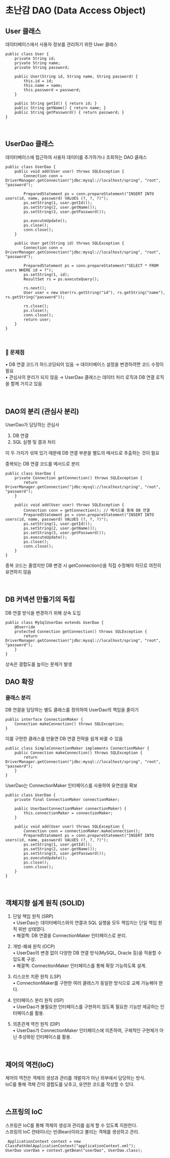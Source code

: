 # 초난감 DAO (Data Access Object)

## User 클래스

데이터베이스에서 사용자 정보를 관리하기 위한 User 클래스

```
public class User {
    private String id;
    private String name;
    private String password;

    public User(String id, String name, String password) {
        this.id = id;
        this.name = name;
        this.password = password;
    }

    public String getId() { return id; }
    public String getName() { return name; }
    public String getPassword() { return password; }
} 
```
<br/>

## UserDao 클래스

데이터베이스에 접근하여 사용자 데이터를 추가하거나 조회하는 DAO 클래스

```
public class UserDao {
    public void add(User user) throws SQLException {
        Connection conn = DriverManager.getConnection("jdbc:mysql://localhost/spring", "root", "password");

        PreparedStatement ps = conn.prepareStatement("INSERT INTO users(id, name, password) VALUES (?, ?, ?)");
        ps.setString(1, user.getId());
        ps.setString(2, user.getName());
        ps.setString(3, user.getPassword());

        ps.executeUpdate();
        ps.close();
        conn.close();
    }

    public User get(String id) throws SQLException {
        Connection conn = DriverManager.getConnection("jdbc:mysql://localhost/spring", "root", "password");

        PreparedStatement ps = conn.prepareStatement("SELECT * FROM users WHERE id = ?");
        ps.setString(1, id);
        ResultSet rs = ps.executeQuery();

        rs.next();
        User user = new User(rs.getString("id"), rs.getString("name"), rs.getString("password"));

        rs.close();
        ps.close();
        conn.close();
        return user;
    }
}
```
<br/>

### 🚨 문제점 <br/>
•	DB 연결 코드가 하드코딩되어 있음 → 데이터베이스 설정을 변경하려면 코드 수정이 필요 <br/>
•	관심사의 분리가 되지 않음 → UserDao 클래스는 데이터 처리 로직과 DB 연결 로직을 함께 가지고 있음

<br/>

## DAO의 분리 (관심사 분리)

UserDao가 담당하는 관심사
1. DB 연결
2. SQL 실행 및 결과 처리

이 두 가지가 섞여 있기 때문에 DB 연결 부분을 별도의 메서드로 추출하는 것이 필요

중복되는 DB 연결 코드를 메서드로 분리

```
public class UserDao {
    private Connection getConnection() throws SQLException {
        return DriverManager.getConnection("jdbc:mysql://localhost/spring", "root", "password");
    }

    public void add(User user) throws SQLException {
        Connection conn = getConnection(); // 메서드를 통해 DB 연결
        PreparedStatement ps = conn.prepareStatement("INSERT INTO users(id, name, password) VALUES (?, ?, ?)");
        ps.setString(1, user.getId());
        ps.setString(2, user.getName());
        ps.setString(3, user.getPassword());
        ps.executeUpdate();
        ps.close();
        conn.close();
    }
}
```

중복 코드는 줄였지만 DB 변경 시 getConnection()을 직접 수정해야 하므로 여전히 유연하지 않음

<br/>

## DB 커넥션 만들기의 독립

DB 연결 방식을 변경하기 위해 상속 도입

```
public class MySqlUserDao extends UserDao {
    @Override
    protected Connection getConnection() throws SQLException {
        return DriverManager.getConnection("jdbc:mysql://localhost/spring", "root", "password");
    }
}
```
상속은 결합도를 높이는 문제가 발생
<br/>

## DAO 확장

### 클래스 분리
DB 연결을 담당하는 별도 클래스를 정의하여 UserDao의 책임을 줄이기

```
public interface ConnectionMaker {
    Connection makeConnection() throws SQLException;
}
```

이를 구현한 클래스를 만들면 DB 연결 전략을 쉽게 바꿀 수 있음

```
public class SimpleConnectionMaker implements ConnectionMaker {
    public Connection makeConnection() throws SQLException {
        return DriverManager.getConnection("jdbc:mysql://localhost/spring", "root", "password");
    }
}
```

UserDao는 ConnectionMaker 인터페이스를 사용하여 유연성을 확보

```
public class UserDao {
    private final ConnectionMaker connectionMaker;

    public UserDao(ConnectionMaker connectionMaker) {
        this.connectionMaker = connectionMaker;
    }

    public void add(User user) throws SQLException {
        Connection conn = connectionMaker.makeConnection();
        PreparedStatement ps = conn.prepareStatement("INSERT INTO users(id, name, password) VALUES (?, ?, ?)");
        ps.setString(1, user.getId());
        ps.setString(2, user.getName());
        ps.setString(3, user.getPassword());
        ps.executeUpdate();
        ps.close();
        conn.close();
    }
}
```
<br/>

## 객체지향 설계 원칙 (SOLID)

1. 단일 책임 원칙 (SRP) <br/>
	•	UserDao는 데이터베이스와의 연결과 SQL 실행을 모두 책임지는 단일 책임 원칙 위반 상태였다. <br/>
	•	해결책: DB 연결을 ConnectionMaker 인터페이스로 분리.

2. 개방-폐쇄 원칙 (OCP) <br/>
	•	UserDao의 변경 없이 다양한 DB 연결 방식(MySQL, Oracle 등)을 적용할 수 있도록 구성. <br/>
	•	해결책: ConnectionMaker 인터페이스를 통해 확장 가능하도록 설계.

3. 리스코프 치환 원칙 (LSP) <br/>
	•	ConnectionMaker를 구현한 여러 클래스가 동일한 방식으로 교체 가능해야 한다.

4. 인터페이스 분리 원칙 (ISP) <br/>
	•	UserDao가 불필요한 인터페이스를 구현하지 않도록 필요한 기능만 제공하는 인터페이스를 활용.

5. 의존관계 역전 원칙 (DIP) <br/>
	•	UserDao가 ConnectionMaker 인터페이스에 의존하여, 구체적인 구현체가 아닌 추상화된 인터페이스를 활용.

<br/>

## 제어의 역전(IoC)
제어의 역전은 객체의 생성과 관리를 개발자가 아닌 외부에서 담당하는 방식.<br/>
IoC를 통해 객체 간의 결합도를 낮추고, 유연한 코드를 작성할 수 있다.

<br/>

## 스프링의 IoC
스프링은 IoC를 통해 객체의 생성과 관리를 쉽게 할 수 있도록 지원한다.<br/>
 스프링의 IoC 컨테이너는 빈(Bean)이라고 불리는 객체를 생성하고 관리.

```
 ApplicationContext context = new ClassPathXmlApplicationContext("applicationContext.xml");
UserDao userDao = context.getBean("userDao", UserDao.class);
```